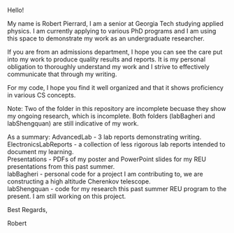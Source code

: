 Hello!

My name is Robert Pierrard, I am a senior at Georgia Tech studying applied physics. I am currently applying to various PhD programs and I am using this space to demonstrate my work as an undergraduate researcher.

If you are from an admissions department, I hope you can see the care put into my work to produce quality results and reports. It is my personal obligation to thoroughly understand my work and I strive to effectively communicate that through my writing.

For my code, I hope you find it well organized and that it shows proficiency in various CS concepts.

Note: Two of the folder in this repository are incomplete becuase they show my ongoing research, which is incomplete. Both folders (labBagheri and labShengquan) are still indicative of my work.

As a summary:
  AdvancedLab - 3 lab reports demonstrating writing.  
  ElectronicsLabReports - a collection of less rigorous lab reports intended to document my learning.  
  Presentations - PDFs of my poster and PowerPoint slides for my REU presentations from this past summer.  
  labBagheri - personal code for a project I am contributing to, we are constructing a high altitude Cherenkov telescope.  
  labShengquan - code for my research this past summer REU program to the present. I am still working on this project.  
  
Best Regards,

Robert
